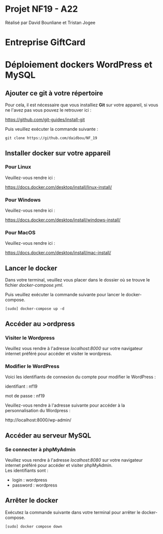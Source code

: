 # Projet NF19 - A22

Réalisé par David Bounliane et Tristan Jogee

# Entreprise GiftCard
# Déploiement dockers WordPress et MySQL

## Ajouter ce git à votre répertoire

Pour cela, il est nécessaire que vous installiez **Git** sur votre appareil, si vous ne l'avez pas vous pouvez le retrouver ici :

https://github.com/git-guides/install-git

Puis veuillez exécuter la commande suivante :

```git clone https://github.com/daidbou/NF_19```

## Installer docker sur votre appareil

### Pour Linux

Veuillez-vous rendre ici :

https://docs.docker.com/desktop/install/linux-install/

### Pour Windows

Veuillez-vous rendre ici :

https://docs.docker.com/desktop/install/windows-install/

### Pour MacOS

Veuillez-vous rendre ici :

https://docs.docker.com/desktop/install/mac-install/


## Lancer le docker

Dans votre terminal, veuillez vous placer dans le dossier où se trouve le fichier *docker-compose.yml*.

Puis veuillez exécuter la commande suivante pour lancer le docker-compose.

```[sudo] docker-compose up -d```

## Accéder au >ordpress

### Visiter le Wordpress

Veuillez vous rendre à l'adresse  *localhost:8000*  sur votre navigateur internet préféré pour accéder et visiter le wordpress.

### Modifier le WordPress

Voici les identifiants de connexion du compte pour modifier le WordPress :

identifiant : nf19

mot de passe : nf19

Veuillez-vous rendre à l'adresse suivante pour accéder à la personnalisation du Wordpress :

http://localhost:8000/wp-admin/

## Accéder au serveur MySQL

### Se connecter à phpMyAdmin

Veuillez vous rendre à l'adresse *localhost:8080* sur votre navigateur internet préféré pour accéder et visiter phpMyAdmin.  
Les identifiants sont :

- login : wordpress
- password : wordpress

## Arrêter le docker

Exécutez la commande suivante dans votre terminal pour arrêter le docker-compose.

```[sudo] docker compose down```
